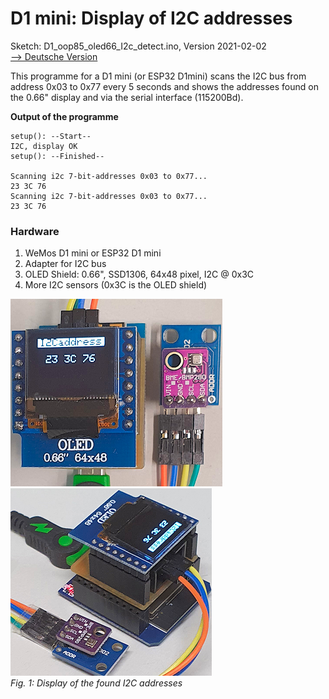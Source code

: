 # D1 mini: Display of I2C addresses
Sketch: D1_oop85_oled66_I2c_detect.ino, Version 2021-02-02   
[--> Deutsche Version](./LIESMICH.md "Deutsche Version")   

This programme for a D1 mini (or ESP32 D1mini) scans the I2C bus from address 0x03 to 0x77 every 5 seconds and shows the addresses found on the 0.66" display and via the serial interface (115200Bd).

__Output of the programme__
```
setup(): --Start--
I2C, display OK
setup(): --Finished--

Scanning i2c 7-bit-addresses 0x03 to 0x77...
23 3C 76 
Scanning i2c 7-bit-addresses 0x03 to 0x77...
23 3C 76 
```

### Hardware 
1. WeMos D1 mini or ESP32 D1 mini   
2. Adapter for I2C bus
3. OLED Shield: 0.66", SSD1306, 64x48 pixel, I2C @ 0x3C
4. More I2C sensors (0x3C is the OLED shield)

![I2C address search](./images/D1_i2c_detect1.png "I2C address search") ![I2C address search2](./images/D1_i2c_detect2.png "I2C address search2")   
_Fig. 1: Display of the found I2C addresses_   

